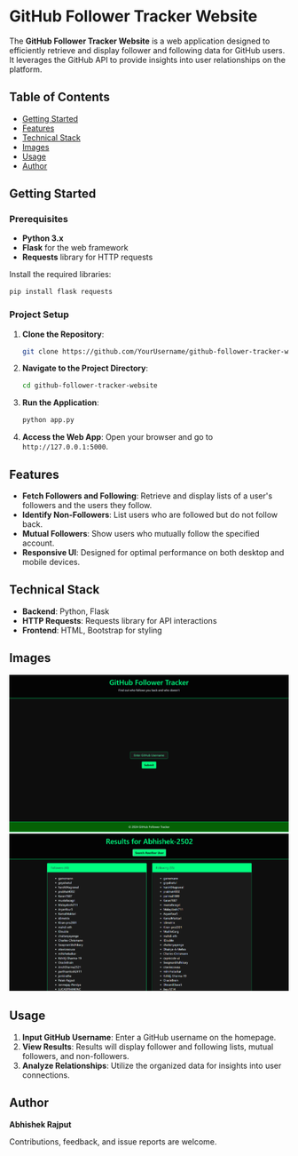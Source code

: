# GitHub Follower Tracker Website

The **GitHub Follower Tracker Website** is a web application designed to efficiently retrieve and display follower and following data for GitHub users. It leverages the GitHub API to provide insights into user relationships on the platform.

## Table of Contents

- [Getting Started](#getting-started)
- [Features](#features)
- [Technical Stack](#technical-stack)
- [Images](#images)
- [Usage](#usage)
- [Author](#author)

## Getting Started

### Prerequisites

- **Python 3.x**
- **Flask** for the web framework
- **Requests** library for HTTP requests

Install the required libraries:

```bash
pip install flask requests
```

### Project Setup

1. **Clone the Repository**:
    ```bash
    git clone https://github.com/YourUsername/github-follower-tracker-website
    ```

2. **Navigate to the Project Directory**:
    ```bash
    cd github-follower-tracker-website
    ```

3. **Run the Application**:
    ```bash
    python app.py
    ```

4. **Access the Web App**:
    Open your browser and go to `http://127.0.0.1:5000`.

## Features

- **Fetch Followers and Following**: Retrieve and display lists of a user's followers and the users they follow.
- **Identify Non-Followers**: List users who are followed but do not follow back.
- **Mutual Followers**: Show users who mutually follow the specified account.
- **Responsive UI**: Designed for optimal performance on both desktop and mobile devices.

## Technical Stack

- **Backend**: Python, Flask
- **HTTP Requests**: Requests library for API interactions
- **Frontend**: HTML, Bootstrap for styling

## Images

![Main](ss/Main.png)
![List](ss/List.png)

## Usage

1. **Input GitHub Username**: Enter a GitHub username on the homepage.
2. **View Results**: Results will display follower and following lists, mutual followers, and non-followers.
3. **Analyze Relationships**: Utilize the organized data for insights into user connections.

## Author

**Abhishek Rajput**

Contributions, feedback, and issue reports are welcome.
